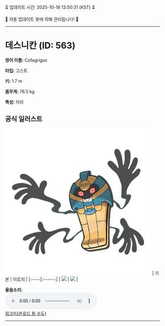 
⏳ 업데이트 시간: 2025-10-18 13:50:31 (KST) ⏳

🤖 자동 업데이트 봇에 의해 관리됩니다! 🤖

---

# 데스니칸 (ID: 563)
**영어 이름:** Cofagrigus

**타입:** 고스트

**키:** 1.7 m

**몸무게:** 76.5 kg

**특성:** 미라

## 공식 일러스트
![](https://raw.githubusercontent.com/PokeAPI/sprites/master/sprites/pokemon/other/official-artwork/563.png)
| 기본 | 이로치 |
|:----:|:------:|
| <img src="http://play.pokemonshowdown.com/sprites/ani/cofagrigus.gif" width="200"> | <img src="http://play.pokemonshowdown.com/sprites/ani-shiny/cofagrigus.gif" width="200"> |

**울음소리:**<br><audio controls src="https://raw.githubusercontent.com/PokeAPI/cries/main/cries/pokemon/latest/563.ogg"></audio><br> [링크(다운로드 될 수도)](https://raw.githubusercontent.com/PokeAPI/cries/main/cries/pokemon/latest/563.ogg)


---
